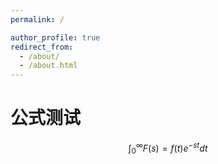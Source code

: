 ```yaml
---
permalink: /

author_profile: true
redirect_from:
  - /about/
  - /about.html
---
```

公式测试
========

$$
∫_0^∞F (s)= f (t)e^ {-st}dt
$$
